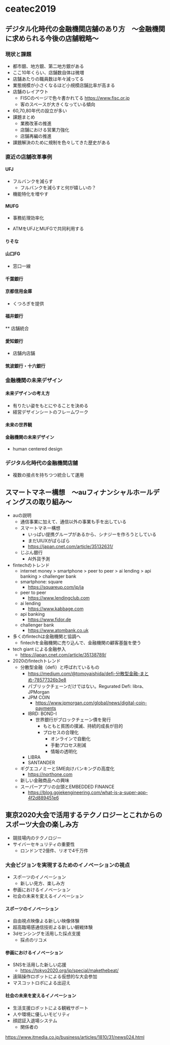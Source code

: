 # ceatec2019 

## デジタル化時代の金融機関店舗のあり方　〜金融機関に求められる今後の店舗戦略〜

### 現状と課題

* 都市銀、地方銀、第二地方銀がある
* ここ10年くらい、店舗数自体は微増
* 店舗あたりの職員数は年々減ってる
* 業態規模が小さくなるほど小規模店舗比率が高まる
* 店舗のレイアウト
  * FISCのページで色々書かれてる https://www.fisc.or.jp
  * 客のスペースが大きくなっている傾向
* 60,70,80年代の設立が多い
* 課題まとめ
  * 業務改革の推進
  * 店舗における営業力強化
  * 店舗再編の推進
* 課題解決のために規制を色々してきた歴史がある

### 直近の店舗改革事例

#### UFJ

* フルバンクを減らす
  * フルバンクを減らすと何が嬉しいの？
* 機能特化を増やす

#### MUFG

* 事務処理効率化

* ATMをUFJとMUFGで共同利用する

#### りそな

#### 山口FG

* 窓口一線

#### 千葉銀行

#### 京都信用金庫

* くつろぎを提供

#### 福井銀行

** 店舗統合

#### 愛知銀行

* 店舗内店舗

#### 筑波銀行・十六銀行

### 金融機関の未来デザイン

#### 未来デザインの考え方

* 有りたい姿をもとにやることを決める
* 経営デザインシートのフレームワーク

#### 未来の世界観

#### 金融機関の未来デザイン

* human centered design 

### デジタル化時代の金融機関店舗

* 複数の接点を持ちつつ統合して運用

## スマートマネー構想　〜auフィナンシャルホールディングスの取り組み〜

* auの説明
  * 通信事業に加えて、通信以外の事業も手を出している
  * スマートマネー構想
    * いっぱい提携グループがあるから、シナジーを作ろうとしている
    * まだUIUXがばらばら
    * https://japan.cnet.com/article/35132631/
  * じぶん銀行
    * AI外貨予測
* fintechのトレンド
  * internet money > smartphone > peer to peer > ai lending > api banking > challenger bank
  * smartphone: square
    * https://squareup.com/jp/ja
  * peer to peer
    * https://www.lendingclub.com
  * ai lending
    * https://www.kabbage.com
  * api banking
    * https://www.fidor.de
  * challenger bank
    * https://www.atombank.co.uk     
* 多くのfintechは金融機関と協調へ
  * fintechを金融機関に売り込んで、金融機関の顧客基盤を使う
* tech giant による金融参入
  * https://japan.cnet.com/article/35138789/
* 2020のfintechトレンド
  * 分散型金融（defi）と呼ばれているもの
    * https://medium.com/@tomoyaishida/defi-分散型金融-まとめ-78577326b3e8
    * パブリックチェーンだけではない。Regurated Defi: libra、JPMorgan
    * JPM COIN
      * https://www.jpmorgan.com/global/news/digital-coin-payments
    * IBRD: BOND-I
      * 世界銀行がブロックチェーン債を発行
        * もともと貧困の撲滅、持続的成長が目的
        * プロセスの合理化
          * オンラインで自動化
          * 手動プロセス削減
          * 情報の透明化
    * LIBRA
    * SANTANDER
  * ギグエコノミーとSME向けバンキングの高度化
    * https://northone.com
  * 新しい金融商品への興味
  * スーパーアプリの台頭とEMBEDDED FINANCE
    * https://blog.gojekengineering.com/what-is-a-super-app-4f2d889451e6
  
## 東京2020大会で活用するテクノロジーとこれからのスポーツ大会の楽しみ方

* 競技場内のテクノロジー
* サイバーセキュリティの重要性
  * ロンドンで2億件、リオで4千万件

### 大会ビジョンを実現するためのイノベーションの視点
  * スポーツのイノベーション
    * 新しい見方、楽しみ方
  * 参画におけるイノベーション
  * 社会の未来を変えるイノベーション 

#### スポーツのイノベーション

* 自由視点映像よる新しい映像体験
* 超高臨場感通信技術よる新しい観戦体験
* 3dセンシングを活用した採点支援
  * 採点のリコメ

#### 参画におけるイノベーション

* SNSを活用した新しい応援
  * https://tokyo2020.org/jp/special/makethebeat/
* 遠隔操作ロボットによる仮想的な大会参加
* マスコットロボによる出迎え

#### 社会の未来を変えるイノベーション

* 生活支援ロボットによる観戦サポート
* 人や環境に優しいモビリティ
* 顔認証入退場システム
  * 関係者の

https://www.itmedia.co.jp/business/articles/1810/31/news024.html

